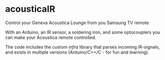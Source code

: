 # acousticaIR
Control your Geneva Acoustica Lounge from you Samsung TV remote

With an Arduino, an IR sensor, a soldering iron, and some optocouplers you can make your Acoustica remote controlled.

The code includes the custom *infra* library that parses incoming IR-signals, and exists in multiple versions (Arduino/C++/C - for fun and learning).
